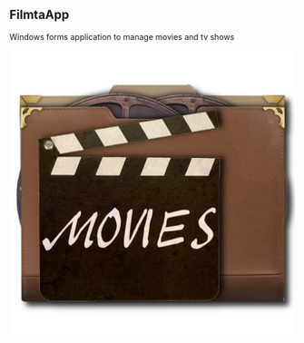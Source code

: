 
## FilmtaApp
Windows forms application to manage movies and tv shows

![alt text](https://github.com/andrebbk/FilmtaApp/blob/master/Filmta%20App/Filmta%20App/Resources/steampunk_victorian.png)
